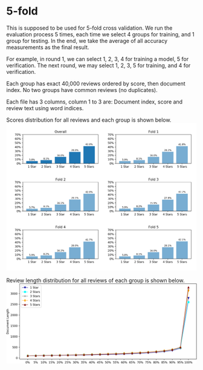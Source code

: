 # 5-fold

This is supposed to be used for 5-fold cross validation. We run the evaluation process 5 times, each time we select 4 groups for training, and 1 group for testing. In the end, we take the average of all accuracy measurements as the final result.

For example, in round 1, we can select 1, 2, 3, 4 for training a model, 5 for verification. The next round, we may select 1, 2, 3, 5 for training, and 4 for verification.

Each group has exact 40,000 reviews ordered by score, then document index. No two groups have common reviews (no duplicates).

Each file has 3 columns, column 1 to 3 are: Document index, score and review text using word indices.

Scores distribution for all reviews and each group is shown below.
![Scores Distribution](score_distribution.png)

Review length distribution for all reviews of each group is shown below.
![Review Length Distribution](qq_plot.png)
